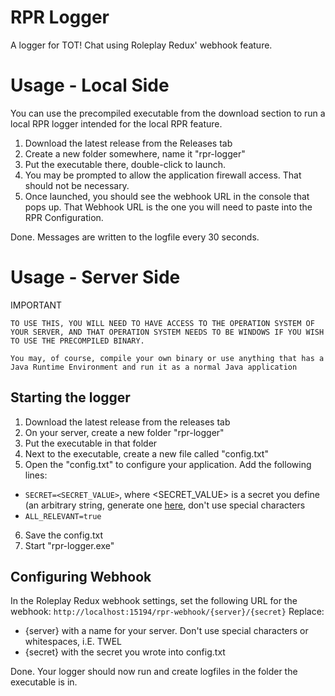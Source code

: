 # RPR Logger

A logger for TOT! Chat using Roleplay Redux' webhook feature.

# Usage - Local Side
You can use the precompiled executable from the download section to run a local RPR logger intended for the local RPR feature.

1. Download the latest release from the Releases tab
2. Create a new folder somewhere, name it "rpr-logger"
3. Put the executable there, double-click to launch.
4. You may be prompted to allow the application firewall access. That should not be necessary.
5. Once launched, you should see the webhook URL in the console that pops up. That Webhook URL is the one you will need to paste into the RPR Configuration.

Done. Messages are written to the logfile every 30 seconds.

# Usage - Server Side
IMPORTANT
```
TO USE THIS, YOU WILL NEED TO HAVE ACCESS TO THE OPERATION SYSTEM OF YOUR SERVER, AND THAT OPERATION SYSTEM NEEDS TO BE WINDOWS IF YOU WISH TO USE THE PRECOMPILED BINARY. 

You may, of course, compile your own binary or use anything that has a Java Runtime Environment and run it as a normal Java application
```

## Starting the logger
1. Download the latest release from the releases tab
2. On your server, create a new folder "rpr-logger"
3. Put the executable in that folder
4. Next to the executable, create a new file called "config.txt"
5. Open the "config.txt" to configure your application. Add the following lines:
  - `SECRET=<SECRET_VALUE>`, where <SECRET_VALUE> is a secret you define (an arbitrary string, generate one [here](https://passwordsgenerator.net/), don't use special characters
  - `ALL_RELEVANT=true`
6. Save the config.txt
7. Start "rpr-logger.exe"

## Configuring Webhook
In the Roleplay Redux webhook settings, set the following URL for the webhook:
`http://localhost:15194/rpr-webhook/{server}/{secret}`
Replace:
- {server} with a name for your server. Don't use special characters or whitespaces, i.E. TWEL
- {secret} with the secret you wrote into config.txt

Done. Your logger should now run and create logfiles in the folder the executable is in.


